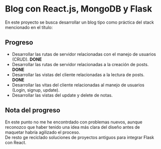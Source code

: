 # Blog con React.js, MongoDB y Flask

En este proyecto se busca desarrollar un blog tipo como práctica del stack mencionado en el título:

## Progreso
* Desarrollar las rutas de servidor relacionadas con el manejo de usuarios (CRUD). **DONE**
* Desarrollar las rutas de servidor relacionadas a la creación de posts. **DONE**
* Desarrollar las vistas del cliente relacionadas a la lectura de posts. **DONE**
* Desarrollar las vitas del cliente relacionadas al manejo de usuarios (Login, signup, update).
* Desarrollar las vistas del update y delete de notas.

## Nota del progreso
En este punto no me he encontrdado con problemas nuevos, aunque reconozco que haber tenido una idea más clara del diseño antes de maquetar habría agilizado el proceso.  
De resto ge reciclado soluciones de proyectos antiguos para integrar Flask con React.  
